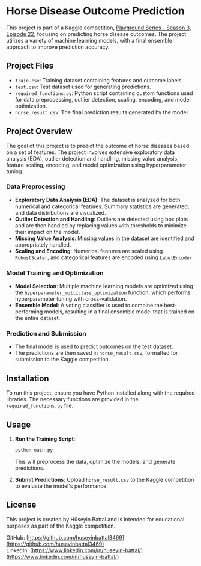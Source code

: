 # Horse Disease Outcome Prediction

This project is part of a Kaggle competition, [Playground Series - Season 3, Episode 22](https://www.kaggle.com/competitions/playground-series-s3e22), focusing on predicting horse disease outcomes. The project utilizes a variety of machine learning models, with a final ensemble approach to improve prediction accuracy.

## Project Files

- `train.csv`: Training dataset containing features and outcome labels.
- `test.csv`: Test dataset used for generating predictions.
- `required_functions.py`: Python script containing custom functions used for data preprocessing, outlier detection, scaling, encoding, and model optimization.
- `horse_result.csv`: The final prediction results generated by the model.

## Project Overview

The goal of this project is to predict the outcome of horse diseases based on a set of features. The project involves extensive exploratory data analysis (EDA), outlier detection and handling, missing value analysis, feature scaling, encoding, and model optimization using hyperparameter tuning.

### Data Preprocessing

- **Exploratory Data Analysis (EDA)**: The dataset is analyzed for both numerical and categorical features. Summary statistics are generated, and data distributions are visualized.
- **Outlier Detection and Handling**: Outliers are detected using box plots and are then handled by replacing values with thresholds to minimize their impact on the model.
- **Missing Value Analysis**: Missing values in the dataset are identified and appropriately handled.
- **Scaling and Encoding**: Numerical features are scaled using `RobustScaler`, and categorical features are encoded using `LabelEncoder`.

### Model Training and Optimization

- **Model Selection**: Multiple machine learning models are optimized using the `hyperparameter_multiclass_optimization` function, which performs hyperparameter tuning with cross-validation.
- **Ensemble Model**: A voting classifier is used to combine the best-performing models, resulting in a final ensemble model that is trained on the entire dataset.

### Prediction and Submission

- The final model is used to predict outcomes on the test dataset.
- The predictions are then saved in `horse_result.csv`, formatted for submission to the Kaggle competition.

## Installation

To run this project, ensure you have Python installed along with the required libraries. The necessary functions are provided in the `required_functions.py` file.

## Usage

1. **Run the Training Script**:
   ```bash
   python main.py
   ```
   This will preprocess the data, optimize the models, and generate predictions.

2. **Submit Predictions**:
   Upload `horse_result.csv` to the Kaggle competition to evaluate the model's performance.

## License

This project is created by Hüseyin Battal and is intended for educational purposes as part of the Kaggle competition.

GitHub: [https://github.com/huseyinbattal3469](https://github.com/huseyinbattal3469)  
LinkedIn: [https://www.linkedin.com/in/huseyin-battal/](https://www.linkedin.com/in/huseyin-battal/)
